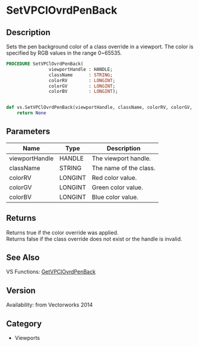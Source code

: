 # SetVPClOvrdPenBack

## Description
Sets the pen background color of a class override in a viewport. The color is specified by RGB values in the range 0~65535.

```pascal
PROCEDURE SetVPClOvrdPenBack(
				viewportHandle : HANDLE;
				className      : STRING;
				colorRV        : LONGINT;
				colorGV        : LONGINT;
				colorBV        : LONGINT);
```

```python

def vs.SetVPClOvrdPenBack(viewportHandle, className, colorRV, colorGV, colorBV):
    return None
```

## Parameters
|Name|Type|Description|
|---|---|---|
|viewportHandle|HANDLE|The viewport handle.|
|className|STRING|The name of the class.|
|colorRV|LONGINT|Red color value.|
|colorGV|LONGINT|Green color value.|
|colorBV|LONGINT|Blue color value.|

## Returns
Returns true if the color override was applied.<BR>
Returns false if the class override does not exist or the handle is invalid.

## See Also
VS Functions:
[GetVPClOvrdPenBack](GetVPClOvrdPenBack.md)

## Version
Availability: from Vectorworks 2014
## Category
* Viewports

